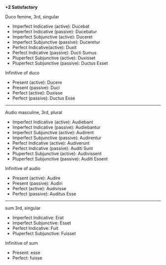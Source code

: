 **+2 Satisfactory**

Duco femine, 3rd, singular

- Imperfect Indicative (active): Ducebat
- Imperfect Indicative (passive): Ducebatur
- Imperfect Subjunctive (active): Duceret
- Imperfect Subjunctive (passive): Duceretur
- Perfect Indicative(active): Duxit
- Perfect Indicative (passive): Ducti Sumus
- Pluperfect Subjunctive (active): Duxisset
- Pluperfect Subjunctive (passive): Ductus Esset

Infinitive of duco
- Present (active): Ducere
- Present (passive): Duci
- Perfect (active): Duxisse
- Perfect (passive): Ductus Esse


---

Audio masculine, 3rd, plural
- Imperfect Indicative (active): Audiebant
- Imperfect Indicative (passive): Audiebantur
- Imperfect Subjunctive (active): Audirent
- Imperfect Subjunctive (passive): Audirentur
- Perfect Indicative (active): Audiverunt
- Perfect Indicative (passive): Auditi Sunt
- Pluperfect Subjunctive (active): Audivissent
- Pluperfect Subjunctive (passive): Auditi Essent

Infinitive of audio
- Present (active): Audire
- Present (passive): Audiri
- Perfect (active): Audivisse
- Perfect (passive): Auditus Esse

---
sum 3rd, singular
- Imperfect Indicative: Erat
- Imperfect Subjunctive: Esset
- Perfect Indicative: Fuit
- Pluperfect Subjunctive: Fuisset

Infinitive of sum
- Present: esse
- Perfect: fuisse
